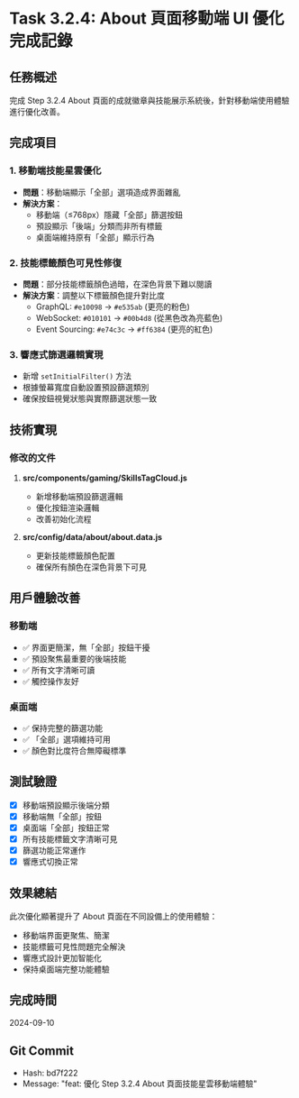 # Task 3.2.4: About 頁面移動端 UI 優化完成記錄

## 任務概述
完成 Step 3.2.4 About 頁面的成就徽章與技能展示系統後，針對移動端使用體驗進行優化改善。

## 完成項目

### 1. 移動端技能星雲優化
- **問題**：移動端顯示「全部」選項造成界面雜亂
- **解決方案**：
  - 移動端（≤768px）隱藏「全部」篩選按鈕
  - 預設顯示「後端」分類而非所有標籤
  - 桌面端維持原有「全部」顯示行為

### 2. 技能標籤顏色可見性修復
- **問題**：部分技能標籤顏色過暗，在深色背景下難以閱讀
- **解決方案**：調整以下標籤顏色提升對比度
  - GraphQL: `#e10098` → `#e535ab` (更亮的粉色)
  - WebSocket: `#010101` → `#00b4d8` (從黑色改為亮藍色)
  - Event Sourcing: `#e74c3c` → `#ff6384` (更亮的紅色)

### 3. 響應式篩選邏輯實現
- 新增 `setInitialFilter()` 方法
- 根據螢幕寬度自動設置預設篩選類別
- 確保按鈕視覺狀態與實際篩選狀態一致

## 技術實現

### 修改的文件
1. **src/components/gaming/SkillsTagCloud.js**
   - 新增移動端預設篩選邏輯
   - 優化按鈕渲染邏輯
   - 改善初始化流程

2. **src/config/data/about/about.data.js**
   - 更新技能標籤顏色配置
   - 確保所有顏色在深色背景下可見

## 用戶體驗改善

### 移動端
- ✅ 界面更簡潔，無「全部」按鈕干擾
- ✅ 預設聚焦最重要的後端技能
- ✅ 所有文字清晰可讀
- ✅ 觸控操作友好

### 桌面端  
- ✅ 保持完整的篩選功能
- ✅ 「全部」選項維持可用
- ✅ 顏色對比度符合無障礙標準

## 測試驗證
- [x] 移動端預設顯示後端分類
- [x] 移動端無「全部」按鈕
- [x] 桌面端「全部」按鈕正常
- [x] 所有技能標籤文字清晰可見
- [x] 篩選功能正常運作
- [x] 響應式切換正常

## 效果總結
此次優化顯著提升了 About 頁面在不同設備上的使用體驗：
- 移動端界面更聚焦、簡潔
- 技能標籤可見性問題完全解決
- 響應式設計更加智能化
- 保持桌面端完整功能體驗

## 完成時間
2024-09-10

## Git Commit
- Hash: bd7f222
- Message: "feat: 優化 Step 3.2.4 About 頁面技能星雲移動端體驗"